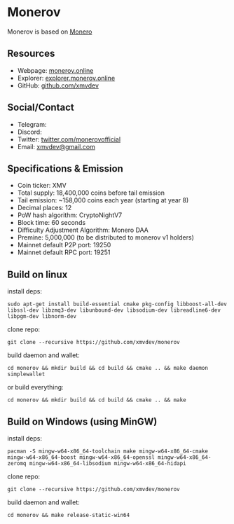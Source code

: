 # Monerov

Monerov is based on [Monero](README_original.md)  


## Resources

- Webpage: [monerov.online](http://monerov.online)
- Explorer: [explorer.monerov.online](https://explorer.monerov.online/)
- GitHub: [github.com/xmvdev](https://github.com/xmrdev)

## Social/Contact

- Telegram: 
- Discord: 
- Twitter: [twitter.com/monerovofficial](https://twitter.com/monerovofficial)
- Email: xmvdev@gmail.com

## Specifications & Emission

- Coin ticker: XMV
- Total supply: 18,400,000 coins before tail emission
- Tail emission: ~158,000 coins each year (starting at year 8)
- Decimal places: 12
- PoW hash algorithm: CryptoNightV7
- Block time: 60 seconds
- Difficulty Adjustment Algorithm: Monero DAA
- Premine: 5,000,000 (to be distributed to monerov v1 holders)
- Mainnet default P2P port: 19250
- Mainnet default RPC port: 19251

## Build on linux

install deps:

`sudo apt-get install build-essential cmake pkg-config libboost-all-dev libssl-dev libzmq3-dev libunbound-dev libsodium-dev libreadline6-dev libpgm-dev libnorm-dev`

clone repo:

`git clone --recursive https://github.com/xmvdev/monerov`

build daemon and wallet:

`cd monerov && mkdir build && cd build && cmake .. && make daemon simplewallet`

or build everything:

`cd monerov && mkdir build && cd build && cmake .. && make`

## Build on Windows (using MinGW)

install deps:

`pacman -S mingw-w64-x86_64-toolchain make mingw-w64-x86_64-cmake mingw-w64-x86_64-boost mingw-w64-x86_64-openssl mingw-w64-x86_64-zeromq mingw-w64-x86_64-libsodium mingw-w64-x86_64-hidapi`

clone repo:

`git clone --recursive https://github.com/xmvdev/monerov`

build daemon and wallet:

`cd monerov && make release-static-win64`

